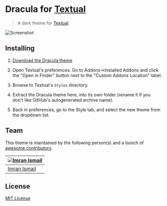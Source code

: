 # Dracula for [Textual](http://codeux.com/textual)

> A dark theme for [Textual](http://codeux.com/textual).

![Screenshot](https://i.imgur.com/1RM5nlE.png)

## Installing

1. [Download the Dracula theme](https://github.com/dracula/textual/archive/master.zip)

2. Open Textual's preferences. Go to Addons->Installed Addons and click the
   "Open in Finder" button next to the "Custom Addons Location" label.

3. Browse to Textual's `Styles` directory.

4. Extract the Dracula theme here, into its own folder (rename it if you don't
   like GitHub's autogenerated archive name).

5. Back in preferences, go to the Style tab, and select the new theme from
   the dropdown list.

## Team

This theme is maintained by the following person(s) and a bunch of [awesome contributors](https://github.com/dracula/textual/graphs/contributors).

[![Imran Ismail](https://avatars3.githubusercontent.com/u/6883647?v=3&s=70)](https://github.com/imranismail) |
--- |
[Imran Ismail](https://github.com/imranismail) |

## License

[MIT License](./LICENSE)
